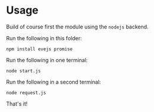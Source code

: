 # Usage

Build of course first the module using the `nodejs` backend.

Run the following in this folder:

    npm install evejs promise

Run the following in one terminal:

    node start.js

Run the following in a second terminal:

    node request.js

That's it!
